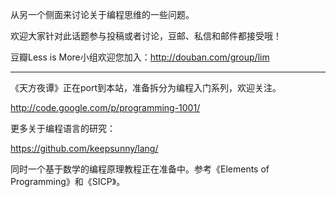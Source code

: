 从另一个侧面来讨论关于编程思维的一些问题。

欢迎大家针对此话题参与投稿或者讨论，豆邮、私信和邮件都接受哦！

豆瓣Less is More小组欢迎您加入：http://douban.com/group/lim

******

《天方夜谭》正在port到本站，准备拆分为编程入门系列，欢迎关注。

http://code.google.com/p/programming-1001/

更多关于编程语言的研究：

https://github.com/keepsunny/lang/

同时一个基于数学的编程原理教程正在准备中。参考《Elements of Programming》和《SICP》。

